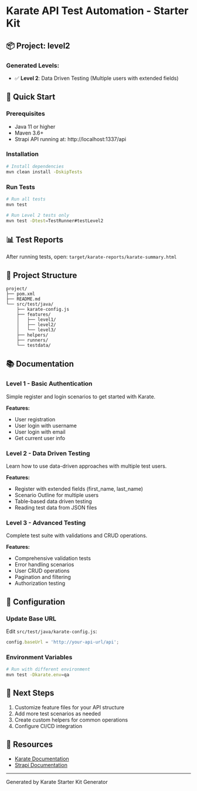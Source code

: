 # Karate API Test Automation - Starter Kit

## 📦 Project: level2

### Generated Levels:
- ✅ **Level 2**: Data Driven Testing (Multiple users with extended fields)

## 🚀 Quick Start

### Prerequisites
- Java 11 or higher
- Maven 3.6+
- Strapi API running at: http://localhost:1337/api

### Installation
```bash
# Install dependencies
mvn clean install -DskipTests
```

### Run Tests
```bash
# Run all tests
mvn test

# Run Level 2 tests only
mvn test -Dtest=TestRunner#testLevel2

```

## 📊 Test Reports
After running tests, open: `target/karate-reports/karate-summary.html`

## 📁 Project Structure
```
project/
├── pom.xml
├── README.md
└── src/test/java/
    ├── karate-config.js
    ├── features/
    │   ├── level1/
    │   ├── level2/
    │   └── level3/
    ├── helpers/
    ├── runners/
    └── testdata/
```

## 📚 Documentation

### Level 1 - Basic Authentication
Simple register and login scenarios to get started with Karate.

**Features:**
- User registration
- User login with username
- User login with email
- Get current user info

### Level 2 - Data Driven Testing
Learn how to use data-driven approaches with multiple test users.

**Features:**
- Register with extended fields (first_name, last_name)
- Scenario Outline for multiple users
- Table-based data driven testing
- Reading test data from JSON files

### Level 3 - Advanced Testing
Complete test suite with validations and CRUD operations.

**Features:**
- Comprehensive validation tests
- Error handling scenarios
- User CRUD operations
- Pagination and filtering
- Authorization testing

## 🔧 Configuration

### Update Base URL
Edit `src/test/java/karate-config.js`:
```javascript
config.baseUrl = 'http://your-api-url/api';
```

### Environment Variables
```bash
# Run with different environment
mvn test -Dkarate.env=qa
```

## 🎯 Next Steps

1. Customize feature files for your API structure
2. Add more test scenarios as needed
3. Create custom helpers for common operations
4. Configure CI/CD integration

## 📖 Resources
- [Karate Documentation](https://github.com/karatelabs/karate)
- [Strapi Documentation](https://docs.strapi.io)

---
Generated by Karate Starter Kit Generator

